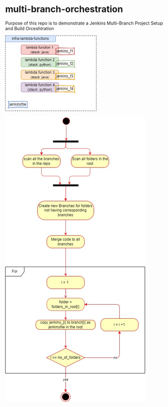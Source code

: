 # multi-branch-orchestration

Purpose of this repo is to demonstrate a Jenkins Multi-Branch Project Setup and Build Orceshtration

![alt text](https://github.com/msaboor/multi-branch-orchestration/blob/main/mult-branch-build.drawio.png)

![alt text](https://github.com/msaboor/multi-branch-orchestration/blob/main/workflow_for_multbranch_orchestration.jpg)

